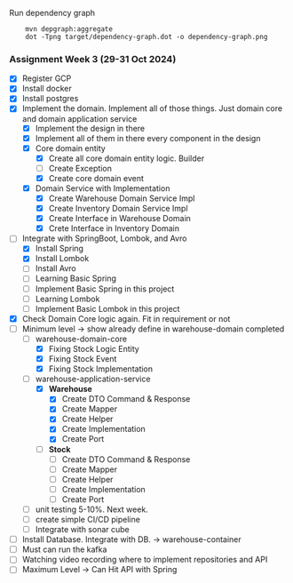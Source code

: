 Run dependency graph
```commandline
    mvn depgraph:aggregate  
    dot -Tpng target/dependency-graph.dot -o dependency-graph.png
```

### Assignment Week 3 (29-31 Oct 2024)
- [x] Register GCP
- [x] Install docker 
- [x] Install postgres
- [x] Implement the domain. Implement all of those things. Just domain core and domain application service
    - [x] Implement the design in there
    - [x] Implement all of them in there every component in the design
    - [x] Core domain entity
      - [x] Create all core domain entity logic. Builder
      - [ ] Create Exception
      - [x] Create core domain event 
    - [x] Domain Service with Implementation
      - [x] Create Warehouse Domain Service Impl
      - [x] Create Inventory Domain Service Impl
      - [x] Create Interface in Warehouse Domain
      - [x] Crete Interface in Inventory Domain
- [ ] Integrate with SpringBoot, Lombok, and Avro
  - [x] Install Spring
  - [x] Install Lombok
  - [ ] Install Avro
  - [ ] Learning Basic Spring
  - [ ] Implement Basic Spring in this project
  - [ ] Learning Lombok
  - [ ] Implement Basic Lombok in this project
- [x] Check Domain Core logic again. Fit in requirement or not
- [ ] Minimum level -> show already define in warehouse-domain completed 
  - [ ] warehouse-domain-core
    - [x] Fixing Stock Logic Entity
    - [x] Fixing Stock Event
    - [x] Fixing Stock Implementation
  - [ ] warehouse-application-service
    - [x] **Warehouse**
      - [x] Create DTO Command & Response
      - [x] Create Mapper 
      - [x] Create Helper
      - [x] Create Implementation
      - [x] Create Port      
    - [ ] **Stock**
        - [ ] Create DTO Command & Response
        - [ ] Create Mapper
        - [ ] Create Helper
        - [ ] Create Implementation
        - [ ] Create Port
  - [ ] unit testing 5-10%. Next week. 
  - [ ] create simple CI/CD pipeline 
  - [ ] Integrate with sonar cube 
- [ ] Install Database. Integrate with DB. -> warehouse-container
- [ ] Must can run the kafka
- [ ] Watching video recording where to implement repositories and API
- [ ] Maximum Level -> Can Hit API with Spring 
